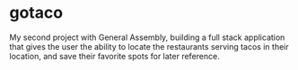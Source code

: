 # gotaco
My second project with General Assembly, building a full stack application that gives the user the ability to locate the restaurants serving tacos in their location, and save their favorite spots for later reference.
